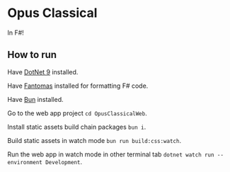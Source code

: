 # Opus Classical

In F#!

## How to run

Have [DotNet 9](https://dotnet.microsoft.com/en-us/download) installed.

Have [Fantomas](https://fsprojects.github.io/fantomas/docs/end-users/GettingStarted.html) installed for formatting F# code.

Have [Bun](https://bun.sh/docs/installation) installed.

Go to the web app project `cd OpusClassicalWeb`.

Install static assets build chain packages `bun i`.

Build static assets in watch mode `bun run build:css:watch`.

Run the web app in watch mode in other terminal tab `dotnet watch run --environment Development`.
